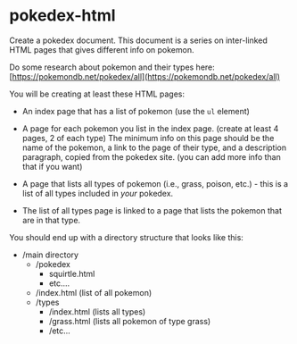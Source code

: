 # pokedex-html

Create a pokedex document. This document is a series on inter-linked HTML pages that gives different info on pokemon.

Do some research about pokemon and their types here: [https://pokemondb.net/pokedex/all](https://pokemondb.net/pokedex/all)

You will be creating at least these HTML pages:

- An index page that has a list of pokemon (use the `ul` element)

- A page for each pokemon you list in the index page. (create at least 4 pages, 2 of each type) The minimum info on this page should be the name of the pokemon, a link to the page of their type, and a description paragraph, copied from the pokedex site. (you can add more info than that if you want)

- A page that lists all types of pokemon (i.e., grass, poison, etc.) - this is a list of all types included in *your* pokedex. 

- The list of all types page is linked to a page that lists the pokemon that are in that type.

You should end up with a directory structure that looks like this:

- /main directory
  - /pokedex
    - squirtle.html
    - etc....
  - /index.html (list of all pokemon)
  - /types
    - /index.html (lists all types)
    - /grass.html (lists all pokemon of type grass)
    - /etc... 
